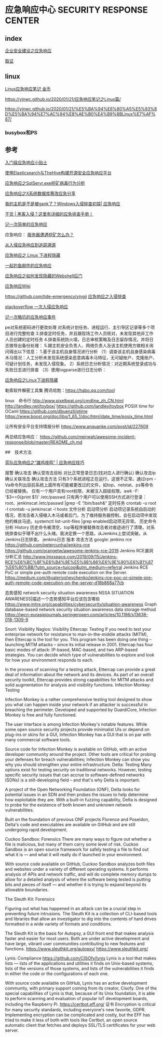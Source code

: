 # 应急响应中心 SECURITY RESPONSE CENTER

## index

[企业安全建设之应急响应](https://www.freebuf.com/articles/es/249593.html)

[取证](doc\sec\sec.tools.forensicCollection.取证.md)

## linux

[Linux应急响应笔记 金币](https://www.freebuf.com/articles/network/248376.html)

<https://yinwc.github.io/2020/01/21/应急响应笔记之Linux篇/>

https://yinwc.github.io/2020/01/21/%E5%BA%94%E6%80%A5%E5%93%8D%E5%BA%94%E7%AC%94%E8%AE%B0%E4%B9%8BLinux%E7%AF%87/
### busybox和PS

## 参考

[入门级应急响应小贴士](https://www.freebuf.com/articles/es/238170.html)

[使用Elasticsearch与TheHive构建开源安全应急响应平台](https://www.freebuf.com/articles/es/203538.html)

[应急响应之SqlServr.exe挖矿病毒行为分析](https://www.freebuf.com/articles/system/236927.html)

[应急响应之X系统数据库篡改应急分享](https://www.freebuf.com/articles/web/236766.html)

[我的主机是不是被gank了？Windows入侵排查初探| 应急响应](https://www.freebuf.com/articles/system/238860.html)

[干货 | 黑客入侵？这里有详细的应急排查手册！](https://www.leiphone.com/news/201706/oCidY2C8IPHt82mF.html)

[记一次简单的应急响应](https://www.freebuf.com/articles/web/242574.html)

应急响应：
[服务器遭遇挖矿怎么办？](https://www.freebuf.com/articles/es/242323.html)

[从入侵应急响应到追踪溯源](https://www.freebuf.com/articles/web/249206.html)

[应急响应之 Linux 下进程隐藏](https://www.anquanke.com/post/id/226285)

[一起钓鱼邮件的应急响应](https://www.freebuf.com/articles/system/256049.html)

[应急响应之如何发现隐藏的Webshell后门](https://www.freebuf.com/vuls/256214.html)

[应急响应Wiki](https://www.yuque.com/tidesec/emergency)

https://github.com/tide-emergency/yingji
[应急响应之入侵排查](https://www.freebuf.com/articles/system/260724.html)

[stackoverflow 一次入侵应急响应](https://stackoverflow.blog/2021/01/25/a-deeper-dive-into-our-may-2019-security-incident/)

[记一次略坑的应急响应事件](https://www.freebuf.com/articles/web/259677.html)

pe对系统密码进行更改处理
对系统计划任务、进程运行、主引导区记录等多个项目进行完整检查
3.排查定时任务，并且跟现场工作人员核对，未发现其他非工作人员创建的定时任务
4.排查系统防火墙，日志审核策略及日志留存情况，并将日志做导出备份处理：
5.跟主机安全负责人、网络负责人及该主机使用方做相关询问得出以下信息：
1.基于该主机自身情况进行分析
（1）调查该主机自身感染病毒木马情况：人工分析未发现系统感染恶意病毒木马特征，无可疑账户、克隆账户、可疑计划任务，未发现入侵现象。
2）系统日志分析情况：对近期系统登录成功与失败日志进行排查
（3）使用logparse进行日志分析：

[应急响应之Linux下进程隐藏](https://www.freebuf.com/articles/network/258510.html)

勒索软件解密工具集
腾讯哈勃：https://habo.qq.com/tool

linux　命令行
http://www.pixelbeat.org/cmdline_zh_CN.html
http://landley.net/toybox/
https://github.com/landley/toybox
POSIX time for OCaml
https://github.com/dbuenzli/ptime
https://www.boost.org/doc/libs/1_65_1/doc/html/date_time/posix_time.html

让所有安全平台支持情报分析
https://www.anquanke.com/post/id/227609

再总结应急响应：
https://github.com/meirwah/awesome-incident-response/blob/master/README_ch.md



##　技术方法

[蓝队应急响应之“雄鸡夜鸣” | 应急响应技巧](https://www.anquanke.com/post/id/211974)

报警
确认攻击
    确认受攻击目标
    对比正常登录日志(找对应人进行确认)
    确认攻击ip
    确认关联攻击 
确认攻击方法
    只有3个系统进程正在运行，这很不正常。通过rpm -Va命令列出目前系统上面所有可能被更改过的文件，如top、netstat、ps等命令已经被替换。
    仅有一个用户具有root权限，未被注入超级权限。awk -F: '$3==0{print $1}' /etc/passwd
    只有两个用户可以使用SSH方式进行登录：root、jenkinscat /etc/passwd |grep –E “/bin/bash&”
    定时任务
        crontab -u root -l
        crontab -u jenkinscat -l
    hosts 文件分析
    启动项分析
        启动项记录系统自启动的情况，若攻击者入侵植入木马或者后门，为了维持服务器控制，会在启动项中发现他的蛛丝马迹。systemctl list-unit-files |grep enabled启动项无异常。
    历史命令分析
        History
        历史命令被清空，top等程序被替换攻击者对痕迹进行了清理，对系统排查似乎理不出什么头绪。我决定换一个思路，从Jenkins上尝试突破。从Jenkins日志排查。
    jenkins日志
    版本 攻击方法
    google: jenkins rce
    https://github.com/petercunha/jenkins-rce
    https://github.com/orangetw/awesome-jenkins-rce-2019
    Jenkins RCE漏洞分析汇总
    http://www.lmxspace.com/2019/09/15/Jenkins-RCE%E6%BC%8F%E6%B4%9E%E5%88%86%E6%9E%90%E6%B1%87%E6%80%BB/?utm_source=tuicool&utm_medium=referral
    Jenkins RCE PoC or simple pre-auth remote code execution on the Server.
    https://medium.com/@valeriyshevchenko/jenkins-rce-poc-or-simple-pre-auth-remote-code-execution-on-the-server-d18b868a77cb

态势感知 network security situation awareness NSSA
SITUATION AWARENESS|描述一个态势感知平台应该包含哪些
https://www.mitre.org/capabilities/cybersecurity/situation-awareness
Graph database-based network security situation awareness data storage method
https://jwcn-eurasipjournals.springeropen.com/articles/10.1186/s13638-018-1309-9

Snort: Visibility
Nagios: Visibility
Ettercap: Testing
If you need to test your enterprise network for resistance to man-in-the-middle attacks (MITM), 
then Ettercap is the tool for you. This program has been doing one thing – launching MITM attacks – since its initial release in 2001.
Ettercap has four basic modes of attack: IP-based, MAC-based, and two ARP-based strategies. You can decide which type of vulnerabilities to explore and look for how your environment responds to each.

In the process of scanning for a testing attack, Ettercap can provide a great deal of information about the network and its devices. As part of an overall security toolkit, Ettercap provides strong capabilities for MITM attacks and solid augmentation for analysis and visibility functions.
Infection Monkey: Testing

Infection Monkey is a rather comprehensive testing tool designed to show you what can happen inside your network if an attacker is successful in breaching the perimeter. Developed and supported by GuardiCore, Infection Monkey is free and fully functioned.

The user interface is among Infection Monkey's notable features. While some open source security projects provide minimalist UIs or depend on plug-ins or skins for a GUI, Infection Monkey has a GUI that is on par with many commercial software tools.

Source code for Infection Monkey is available on GitHub, with an active developer community around the project. Other tools are critical for probing your defenses for breach vulnerabilities; Infection Monkey can show you why you should strengthen your entire infrastructure.
Delta: Testing
Many options exist for testing security on traditional networks. However, testing specific security issues that can accrue to software-defined networks (SDNs) is a still-developing field – and that's why Delta is important.

A project of the Open Networking Foundation (ONF), Delta looks for potential issues in an SDN and then probes the issues to help determine how exploitable they are. With a built-in fuzzing capability, Delta is designed to probe for the existence of both known and unknown network vulnerabilities.

Built on the foundation of previous ONF projects Florence and Poseidon, Delta's code and executables are available on GitHub and are still undergoing rapid development.

Cuckoo Sandbox: Forensics
There are many ways to figure out whether a file is malicious, but many of them carry some level of risk. Cuckoo Sandbox is an open source framework for safely testing a file to find out what it is — and what it will really do if launched in your environment.

With source code available on GitHub, Cuckoo Sandbox analyzes both files and websites under a variety of different operating systems. It performs analysis of APIs and network traffic, and will do complete memory dumps to allow for a detailed analysis of where the software being tested is putting bits and pieces of itself — and whether it is trying to expand beyond its allowable boundaries.

The Sleuth Kit: Forensics

Figuring out what has happened in an attack can be a crucial step in preventing future intrusions. The Sleuth Kit is a collection of CLI-based tools and libraries that allow an investigator to dig into the contents of hard drives formatted in a wide variety of formats and conditions.

The Sleuth Kit is the basis for Autopsy, a GUI front end that makes analysis faster and easier for most users. Both are under active development and have large, vibrant user communities contributing to new features and functions.
https://www.sleuthkit.org/autopsy/
https://www.sleuthkit.org/

Lynis: Compliance
https://github.com/CISOfy/lynis
Lynis is a tool that makes lists — lists of the applications and utilities it finds on Unix-based systems, lists of the versions of those systems, and lists of the vulnerabilities it finds in either the code or the configurations of each one.

With source code available on GitHub, Lynis has an active development community, with primary support coming from its creator, Cisofy. One of the special capabilities of Lynis is that, because of its Unix foundation, it is able to perform scanning and evaluation of popular IoT development boards, including the Raspberry Pi.
https://certbot.eff.org/ 证书
Encryption is critical for many security standards, including everyone's new favorite, GDPR. Implementing encryption can be complicated and costly, but the EFF has tried to make it less of both with tools like Certbot, an open source automatic client that fetches and deploys SSL/TLS certificates for your web server.

